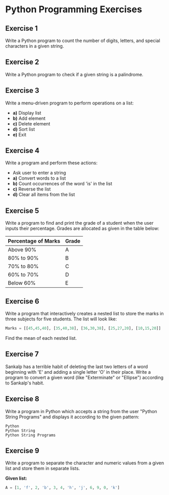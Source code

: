 # Python Programming Exercises

## Exercise 1
Write a Python program to count the number of digits, letters, and special characters in a given string.

## Exercise 2
Write a Python program to check if a given string is a palindrome.

## Exercise 3
Write a menu-driven program to perform operations on a list:
- **a)** Display list
- **b)** Add element
- **c)** Delete element
- **d)** Sort list
- **e)** Exit

## Exercise 4
Write a program and perform these actions:
- Ask user to enter a string
- **a)** Convert words to a list
- **b)** Count occurrences of the word 'is' in the list
- **c)** Reverse the list
- **d)** Clear all items from the list

## Exercise 5
Write a program to find and print the grade of a student when the user inputs their percentage. Grades are allocated as given in the table below:

| Percentage of Marks | Grade |
|---------------------|-------|
| Above 90%           | A     |
| 80% to 90%          | B     |
| 70% to 80%          | C     |
| 60% to 70%          | D     |
| Below 60%           | E     |

## Exercise 6
Write a program that interactively creates a nested list to store the marks in three subjects for five students. The list will look like:
```python
Marks = [[45,45,40], [35,40,38], [36,30,38], [25,27,20], [10,15,20]]
```
Find the mean of each nested list.

## Exercise 7
Sankalp has a terrible habit of deleting the last two letters of a word beginning with 'E' and adding a single letter 'O' in their place. Write a program to convert a given word (like "Exterminate" or "Ellipse") according to Sankalp's habit.

## Exercise 8
Write a program in Python which accepts a string from the user "Python String Programs" and displays it according to the given pattern:
```
Python
Python String
Python String Programs
```

## Exercise 9
Write a program to separate the character and numeric values from a given list and store them in separate lists.

**Given list:**
```python
A = [1, 'f', 2, 'b', 3, 4, 'h', 'j', 6, 9, 0, 'k']
```